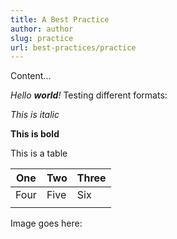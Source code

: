 ```yaml
---
title: A Best Practice
author: author
slug: practice
url: best-practices/practice
---
```

Content...

*Hello **world**!*
Testing different formats:

_This is italic_

**This is bold**

This is a table

|One |Two |Three|
|----|----|-----|
|Four|Five|Six  |
|    |    |     |

Image goes here:
